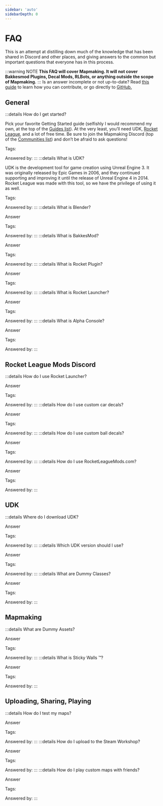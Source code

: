 ```yaml
---
sidebar: 'auto'
sidebarDepth: 0
---
```


# FAQ

This is an attempt at distilling down much of the knowledge that has been shared in Discord and other places, and giving answers to the common but important questions that everyone has in this process.

:::warning NOTE
**This FAQ will cover Mapmaking. It will not cover Bakkesmod Plugins, Decal Mods, RLBots, or anything outside the scope of Mapmaking.**
:::
Is an answer incomplete or not up-to-date? Read [this guide](../more/contribute) to learn how you can contribute, or go directly to [GitHub.](https://github.com/RocketLeagueMapmaking/RL-docs/blob/master/CONTRIBUTING.md)

## General

:::details How do I get started?

Pick your favorite Getting Started guide (selfishly I would recommend my own, at the top of the [Guides list](../guide/guides)). At the very least, you’ll need UDK, [Rocket League](https://rocketleague.com), and a lot of free time. Be sure to join the Mapmaking Discord (top of the [Communities list](../resources/modding_network)) and don’t be afraid to ask questions!

Tags:

Answered by: 
:::
:::details What is UDK?

UDK is the development tool for game creation using Unreal Engine 3. It was originally released by Epic Games in 2006, and they continued supporting and improving it until the release of Unreal Engine 4 in 2014. Rocket League was made with this tool, so we have the privilege of using it as well.

Tags:

Answered by:
:::
:::details What is Blender?

Answer

Tags:

Answered by:
:::
:::details What is BakkesMod?

Answer

Tags:

Answered by:
:::
:::details What is Rocket Plugin?

Answer

Tags:

Answered by:
:::
:::details What is Rocket Launcher?

Answer

Tags:

Answered by:
:::
:::details What is Alpha Console?

Answer

Tags:

Answered by:
:::
## Rocket League Mods Discord

:::details How do I use Rocket Launcher?

Answer

Tags:

Answered by:
:::
:::details How do I use custom car decals?

Answer

Tags:

Answered by:
:::
:::details How do I use custom ball decals?

Answer

Tags:

Answered by:
:::
:::details How do I use RocketLeagueMods.com?

Answer

Tags:

Answered by:
:::
## UDK

:::details Where do I download UDK?

Answer

Tags:

Answered by:
:::
:::details Which UDK version should I use?

Answer

Tags:

Answered by:
:::
:::details What are Dummy Classes?

Answer

Tags:

Answered by:
:::
## Mapmaking

:::details What are Dummy Assets?

Answer

Tags:

Answered by:
:::
:::details What is Sticky Walls ™?

Answer

Tags:

Answered by:
:::
## Uploading, Sharing, Playing

:::details How do I test my maps?

Answer

Tags:

Answered by:
:::
:::details How do I upload to the Steam Workshop?

Answer

Tags:

Answered by:
:::
:::details How do I play custom maps with friends?

Answer

Tags:

Answered by:
:::
